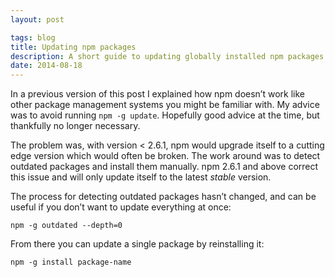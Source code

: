 ```yaml
---
layout: post

tags: blog
title: Updating npm packages
description: A short guide to updating globally installed npm packages.
date: 2014-08-18
---
```


In a previous version of this post I explained how npm doesn’t work like other package management systems you might be familiar with. My advice was to avoid running `npm -g update`. Hopefully good advice at the time, but thankfully no longer necessary.

The problem was, with version < 2.6.1, npm would upgrade itself to a cutting edge version which would often be broken. The work around was to detect outdated packages and install them manually. npm 2.6.1 and above correct this issue and will only update itself to the latest *stable* version.

The process for detecting outdated packages hasn’t changed, and can be useful if you don’t want to update everything at once:

```shell
npm -g outdated --depth=0
```

From there you can update a single package by reinstalling it:

```shell
npm -g install package-name
```


[npm]: https://docs.npmjs.com/getting-started/updating-global-packages

